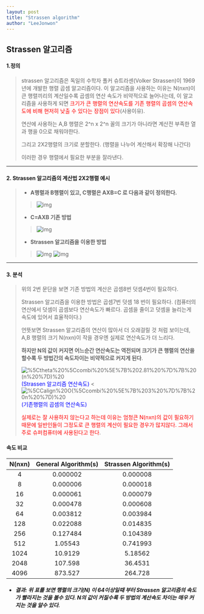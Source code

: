 ```yaml
---
layout: post
title: "Strassen algorithm"
author: "LeeJonwon"
---
```


## Strassen 알고리즘

#### 1.정의

>strassen 알고리즘은 독일의 수학자 폴커 슈트라센(Volker Strassen)이 1969년에 개발한 행렬 곱셈 알고리즘이다. 이 알고리즘을 사용하는 이유는 N(nxn)이 큰 행렬끼리의 계산일수록 곱셈의 연산 속도가 비약적으로 늘어나는데, 이 알고리즘을 사용하게 되면 <font color="red">크기가 큰 행렬의 연산속도를 기존 행렬의 곱셈의 연산속도에 비해 현저히 낮출 수 있다는 장점이 있다</font>(사용이유).
>
>연산에 사용하는 A,B 행렬은 2^n x 2^n 꼴의 크기가 아니라면 계산전 부족한 열과 행을 0으로 채워야한다.
>
>그리고 2X2행렬의 크기로 분할한다. (행렬을 나누어 계산해서 확장해 나간다)
>
>이러한 경우 행렬에서 필요한 부분을 잘라낸다.
>
>

---



#### 2.  Strassen 알고리즘의 계산법 2X2행렬 예시

>* **A행렬과 B행렬이 있고, C행렬은 AXB=C 로 다음과 같이 정의한다.**
>
>  
>
>> ![img](https://blogfiles.pstatic.net/20150324_136/forever1363_1427160639361hSAdh_PNG/080cf4ea03f581c879d1d5282582bc2a.png)
>>
>> 
>
>* **C=AXB 기존 방법**
>
>  
>
>> ![img](https://blogfiles.pstatic.net/20150324_268/forever1363_1427160639580q2rLB_PNG/%C4%B8%C3%B31.PNG)
>
>* **Strassen 알고리즘을 이용한 방법**
>
>  
>
>>![img](https://blogfiles.pstatic.net/20150324_33/forever1363_1427160639733gW4mx_PNG/%C4%B8%C3%B32.PNG) ![img](https://blogfiles.pstatic.net/20150324_72/forever1363_1427160639903NdPdB_PNG/%C4%B8%C3%B33.PNG)
>

---





#### 3. 분석

>위의 2번 문단을 보면 기존 방법의 계산은 곱셈8번 덧셈4번이 필요하다.
>
>Strassen 알고리즘을 이용한 방법은 곱셈7번 덧셈 18 번이 필요하다. (컴퓨터의 연산에서 덧셈이 곱셈보다 연산속도가 빠르다. 곱셈을 줄이고 덧셈을 늘리는게 속도에 있어서 효율적이다.)
>
>언뜻보면 Strassen 알고리즘의 연산이 많아서 더 오래걸릴 것 처럼 보이는데, A,B 행렬의 크기 N(nxn)이 작을 경우엔 실제로 연산속도가 더 느리다.
>
> **하지만 N의 값이 커지면 어느순간 연산속도는 역전되며 크기가 큰 행렬의 연산을 할수록 두 방법간의 속도차이는 비약적으로 커지게 된다**. 
>
>![%5Ctheta%20%5Ccombi%20%5E%7B%202.81%20%7D%7B%20(n%20%7D)%20](https://ssl.pstatic.net/images.se2/smedit/2015/3/24/i7n4kequo36rj0.jpg) <font color= "blue">(Strassen 알고리즘 연산속도)</font>  < ![%5CCalign%20O(%5Ccombi%20%5E%7B%203%20%7D%7B%20n%20%7D)%20](https://ssl.pstatic.net/images.se2/smedit/2015/3/24/i7n4jh1maw9srq.jpg)<font color = "blue">(기존행렬의 곱셈의 연산속도)</font>
>
><font color="red">실제로는 잘 사용하지 않는다고 하는데 이유는 엄청큰 N(nxn)의 값이 필요하기 때문에 일반인들이 그정도로 큰 행렬의 계산이 필요한 경우가 많지않다.  그래서 주로  슈퍼컴퓨터에 사용된다고 한다</font>.



#### 속도 비교

| N(nxn) | General Algorithm(s) | Strassen Algorithm(s) |
| :----: | :------------------: | :-------------------: |
|   4    |       0.000002       |       0.000008        |
|   8    |       0.000006       |       0.000018        |
|   16   |       0.000061       |       0.000079        |
|   32   |       0.000478       |       0.000608        |
|   64   |       0.003812       |       0.003984        |
|  128   |       0.022088       |       0.014835        |
|  256   |       0.127484       |       0.104389        |
|  512   |       1.05543        |       0.741993        |
|  1024  |       10.9129        |        5.18562        |
|  2048  |       107.598        |        36.4531        |
|  4096  |       873.527        |        264.728        |

* ##### 결과: 위 표를 보면 행렬의 크기(N) 이 64이상일때 부터 Strassen 알고리즘의 속도가 빨라지는 것을 볼수 있다. N의 값이 커질수록 두 방법의 계산속도 차이는 매우 커지는 것을 알수 있다.

  
